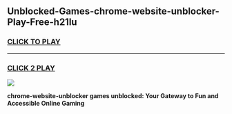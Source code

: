 
## Unblocked-Games-chrome-website-unblocker-Play-Free-h21lu
<h3>
<a href="https://premium76.site?title=chrome-website-unblocker&ref=21A">CLICK TO PLAY</a></h3>
<hr>

<h3>
<a href="https://premium76.site?title=chrome-website-unblocker&ref=21A">CLICK 2 PLAY</a>
  
</h3>

<a href="https://premium76.site?title=chrome-website-unblocker&ref=21A"><img src="https://clearcache.store/games.png"></a>


**chrome-website-unblocker games unblocked: Your Gateway to Fun and Accessible Online Gaming**
